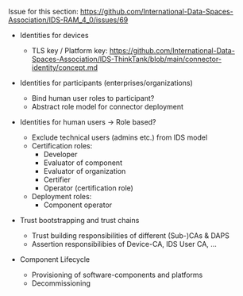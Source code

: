 Issue for this section: https://github.com/International-Data-Spaces-Association/IDS-RAM_4_0/issues/69


* Identities for devices
    * TLS key / Platform key:  https://github.com/International-Data-Spaces-Association/IDS-ThinkTank/blob/main/connector-identity/concept.md
    
* Identities for participants (enterprises/organizations)
    * Bind human user roles to participant?
    * Abstract role model for connector deployment 

* Identities for human users -> Role based?
    * Exclude technical users (admins etc.) from IDS model
    * Certification roles:
        * Developer
        * Evaluator of component
        * Evaluator of organization
        * Certifier
        * Operator (certification role)
    * Deployment roles:
        * Component operator

* Trust bootstrapping and trust chains
    * Trust building responsibilities of different (Sub-)CAs & DAPS
    * Assertion responsibilibies of Device-CA, IDS User CA, ...
    
* Component Lifecycle
  * Provisioning of software-components and platforms
  * Decommissioning
  
